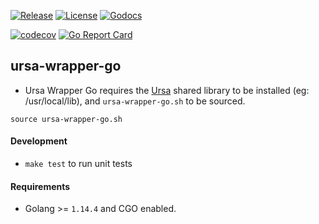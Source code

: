 [![Release](https://img.shields.io/github/release/hyperledger/ursa-wrapper-go.svg?style=flat-square)](https://github.com/hyperledger/ursa-wrapper-go/releases/latest)
[![License](https://img.shields.io/badge/License-Apache%202.0-blue.svg)](https://raw.githubusercontent.com/hyperledger/ursa-wrapper-go/main/LICENSE)
[![Godocs](https://img.shields.io/badge/godoc-reference-blue.svg)](https://pkg.go.dev/github.com/hyperledger/ursa-wrapper-go)

[![codecov](https://codecov.io/gh/hyperledger/ursa-wrapper-go/branch/main/graph/badge.svg?token=dXh8Imy2PO)](https://codecov.io/gh/hyperledger/ursa-wrapper-go)
[![Go Report Card](https://goreportcard.com/badge/github.com/hyperledger/ursa-wrapper-go)](https://goreportcard.com/report/github.com/hyperledger/ursa-wrapper-go)

## ursa-wrapper-go 

- Ursa Wrapper Go requires the [Ursa](https://github.com/hyperledger/ursa) shared library to be installed (eg: /usr/local/lib), and `ursa-wrapper-go.sh` to be sourced. 

```shell script
source ursa-wrapper-go.sh
```
    
#### Development
- `make test` to run unit tests 
    
#### Requirements
- Golang >= `1.14.4` and CGO enabled.